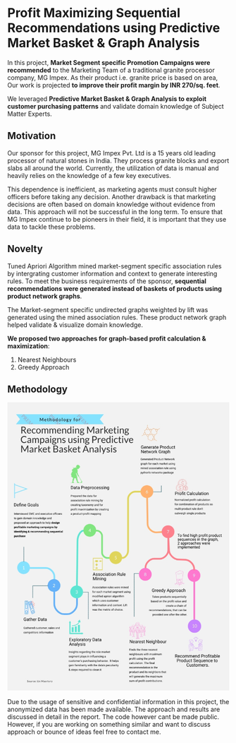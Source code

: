 # Profit Maximizing Sequential Recommendations using Predictive Market Basket & Graph Analysis

In this project, **Market Segment specific Promotion Campaigns were recommended** to the Marketing Team of a traditional granite processor company, MG Impex. As their product i.e. granite price is based on area, Our work is projected **to improve their profit margin by INR 270/sq. feet**. 

We leveraged **Predictive Market Basket & Graph Analysis to exploit customer purchasing patterns** and validate domain knowledge of Subject Matter Experts.

## Motivation
Our sponsor for this project, MG Impex Pvt. Ltd is a 15 years old leading processor of natural stones in India. They process granite blocks and export slabs all around the world. Currently, the utilization of data is manual and heavily relies on the knowledge of a few key executives.

This dependence is inefficient, as marketing agents must consult higher officers before taking any decision. Another drawback is that marketing decisions are often based on domain knowledge without evidence from data. This approach will not be successful in the long term. To ensure that MG Impex continue to be pioneers in their field, it is important that they use data to tackle these problems.

## Novelty

Tuned Apriori Algorithm mined market-segment specific association rules by intergrating customer information and context to generate interesting rules. To meet the business requirements of the sponsor, **sequential recommendations were generated instead of baskets of products using product network graphs**. 

The Market-segment specific undirected graphs weighted by lift was generated using the mined association rules. These product network graph helped validate & visualize domain knowledge. 

**We proposed two approaches for graph-based profit calculation & maximization**:
1. Nearest Neighbours
2. Greedy Approach

## Methodology 
![Alt text](https://github.com/vishwapardeshi/Profit-Maximizing-Recommendation-using-Market-Basket-Analysis/blob/master/img/methodolgy.jpg)

Due to the usage of sensitive and confidential information in this project, the anonymized data has been made available. The approach and results are discussed in detail in the report. The code however cant be made public. However, if you are working on something similar and want to discuss approach or bounce of ideas feel free to contact me.








